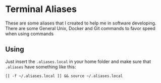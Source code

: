 # Terminal Aliases

These are some aliases that I created to help me in software developing. There
are some General Unix, Docker and Git commands to favor speed when using
commands

## Using

Just insert the `.aliases.local` in your home folder and make sure that
`.aliases` have something like this:

```
[[ -f ~/.aliases.local ]] && source ~/.aliases.local
```

